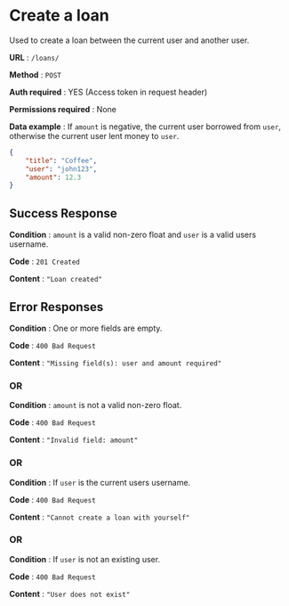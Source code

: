 # Create a loan

Used to create a loan between the current user and another user.

**URL** : `/loans/`

**Method** : `POST`

**Auth required** : YES (Access token in request header)

**Permissions required** : None

**Data example** :
If `amount` is negative, the current user borrowed from `user`, otherwise the current user lent money to `user`. 
```json
{
    "title": "Coffee",
    "user": "john123",
    "amount": 12.3
}
```

## Success Response

**Condition** : `amount` is a valid non-zero float and `user` is a valid users username.

**Code** : `201 Created`

**Content** : `"Loan created"`

## Error Responses

**Condition** : One or more fields are empty.

**Code** : `400 Bad Request`

**Content** : `"Missing field(s): user and amount required"`

### OR

**Condition** : `amount` is not a valid non-zero float.

**Code** : `400 Bad Request`

**Content** : `"Invalid field: amount"`

### OR

**Condition** : If `user` is the current users username.

**Code** : `400 Bad Request`

**Content** : `"Cannot create a loan with yourself"`

### OR

**Condition** : If `user` is not an existing user.

**Code** : `400 Bad Request`

**Content** : `"User does not exist"`